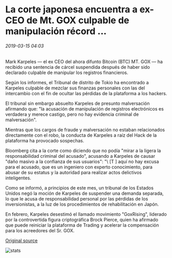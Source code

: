 # La corte japonesa encuentra a ex-CEO de Mt. GOX culpable de manipulación récord ...

###### 2019-03-15 04:03

Mark Karpeles — el ex CEO del ahora difunto Bitcoin (BTC) MT. GOX — ha recibido una sentencia de cárcel suspendida después de haber sido declarado culpable de manipular los registros financieros.

Según los informes, el Tribunal de distrito de Tokio ha encontrado a Karpeles culpable de mezclar sus finanzas personales con las del intercambio con el fin de ocultar las pérdidas de la plataforma a los hackers.

El tribunal sin embargo absuelto Karpeles de presunto malversación afirmando que: "la acusación de manipulación de registros electrónicos es verdadera y merece castigo, pero no hay evidencia criminal de malversación".

Mientras que los cargos de fraude y malversación no estaban relacionados directamente con el robo, la conducta de Karpeles a raíz del Hack de la plataforma ha provocado sospechas.

Bloomberg cita a la corte como diciendo que no podía "mirar a la ligera la responsabilidad criminal del acusado", acusando a Karpeles de causar "daño masivo a la confianza de sus usuarios": "\ [T \] aquí no hay excusa para el acusado, que es un ingeniero con experto conocimiento, para abusar de su estatus y la autoridad para realizar actos delictivos inteligentes.

Como se informó, a principios de este mes, un tribunal de los Estados Unidos negó la moción de Karpeles de suspender una demanda separada, lo que le acusa de responsabilidad personal por las pérdidas de los inversionistas, a la luz de los procedimientos de rehabilitación en Japón.

En febrero, Karpeles desestimó el llamado movimiento "GoxRising", liderado por la controvertida figura criptográfica Brock Pierce, quien ha afirmado que puede reiniciar la plataforma de Trading y acelerar la compensación para los acreedores del Sr. GOX.

[Original source](https://cointelegraph.com/news/japanese-court-finds-ex-mt-gox-ceo-guilty-of-record-tampering)

![stats](https://c.statcounter.com/11760860/0/a89fa40b/1/ "stats")